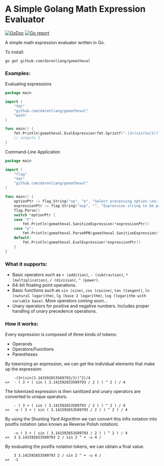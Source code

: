 # A Simple Golang Math Expression Evaluator

[![GoDoc](https://godoc.org/github.com/darenliang/gomatheval?status.svg)](https://godoc.org/github.com/darenliang/go-math-eval)
[![Go report](http://goreportcard.com/badge/darenliang/gomatheval)](https://goreportcard.com/report/github.com/darenliang/go-math-eval)

A simple math expression evaluator written in Go.

To install:
```
go get github.com/darenliang/gomatheval
```

### Examples:
Evaluating expressions
```go
package main

import (
	"fmt"
	"github.com/darenliang/gomatheval"
	"math"
)

func main() {
	fmt.Println(gomatheval.EvalExpression(fmt.Sprintf("-(3+(sin(%v/2))^2)/4", math.Pi)))
	// outputs 1
}
```
Command-Line Application
```go
package main

import (
	"flag"
	"fmt"
	"github.com/darenliang/gomatheval"
)

func main() {
	optionPtr := flag.String("op", "e", "Select processing option.\ne: Evaluate expression\np: Process to Reverse Polish Notation\nt: Tokenize expression\n")
	expressionPtr := flag.String("exp", "", "Expression string to be processed")
	flag.Parse()
	switch *optionPtr {
	case "t":
		fmt.Println(gomatheval.SanitizeExpression(*expressionPtr))
	case "p":
		fmt.Println(gomatheval.ParseRPN(gomatheval.SanitizeExpression(*expressionPtr)))
	default:
		fmt.Println(gomatheval.EvalExpression(*expressionPtr))
	}
}
```

### What it supports:
* Basic operators such as `+ (addition)`, `- (subtraction)`, `* (multiplication)`, `/ (division)`, `^ (power)`.
* 64-bit floating point operations.
* Basic functions such as `sin (sine)`, `cos (cosine)`, `tan (tangent)`, `ln (natural logarithm)`, `lg (base 2 logarithm)`, `log (logarithm with variable base)`. More operators coming soon...
* Unary operators for positive and negative numbers. Includes proper handling of unary precedence operations.

### How it works:
Every expression is composed of three kinds of tokens:
* Operands
* Operators/Functions
* Parentheses

By tokenizing an expression, we can get the individual elements that make up the expression:
```
    -(3+(sin(3.141592653589793/2))^2)/4
=>  - ( 3 + ( sin ( 3.141592653589793 / 2 ) ) ^ 2 ) / 4
```

The tokenized expression is then sanitized and unary operators are converted to unique operators.
```
    - ( 3 + ( sin ( 3.141592653589793 / 2 ) ) ^ 2 ) / 4
=>  -u ( 3 + ( sin ( 3.141592653589793 / 2 ) ) ^ 2 ) / 4
```

By using the Shunting Yard Algorithm we can convert this infix notation into postfix notation (also known as Reverse Polish notation).
```
    -u ( 3 + ( sin ( 3.141592653589793 / 2 ) ) ^ 2 ) / 4
=>  3 3.141592653589793 2 / sin 2 ^ + -u 4 /
```

By evaluating the postfix notation tokens, we can obtain a final value.
```
    3 3.141592653589793 2 / sin 2 ^ + -u 4 /
=>  -1
```
